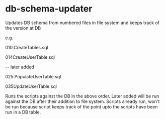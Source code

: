 # db-schema-updater
Updates DB schema from numbered files in file system and keeps track of the version at DB

e.g.

010.CreateTables.sql

014CreateUserTable.sql

-- later added

025.PopulateUserTable.sql

035UpdateUserTable.sql

Runs the scripts against the DB in the above order. Later added will be run against the DB after their addition to file system.
Scripts already run, won't be run because script keeps track of the point upto the scripts have been run in a DB table.


